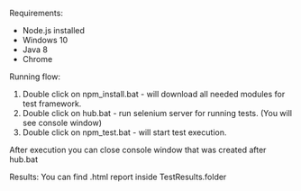 Requirements:
- Node.js installed
- Windows 10
- Java 8 
- Chrome

Running flow:

1. Double click on npm_install.bat - will download all needed modules for test framework.
2. Double click on hub.bat - run selenium server for running tests. (You will see console window)
3. Double click on npm_test.bat - will start test execution.

After execution you can close console window that was created after hub.bat

Results:
You can find .html report inside TestResults.folder